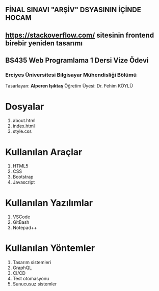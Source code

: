 ## FİNAL SINAVI "ARŞİV" DSYASININ İÇİNDE HOCAM



## https://stackoverflow.com/ sitesinin frontend birebir yeniden tasarımı 
## BS435 Web Programlama 1 Dersi Vize Ödevi
### Erciyes Üniversitesi Bilgisayar Mühendisliği Bölümü  

Tasarlayan: **Alperen Işıktaş**
Öğretim Üyesi: Dr. Fehim KÖYLÜ


# Dosyalar

1. about.html
2. index.html
3. style.css
 

# Kullanılan Araçlar

 1. HTML5
 2. CSS
 3. Bootstrap
 4. Javascript

# Kullanılan Yazılımlar

 1. VSCode
 2. GitBash
 3. Notepad++

# Kullanılan Yöntemler

 1. Tasarım sistemleri
 2. GraphQL
 3. CI/CD
 4. Test otomasyonu
 5. Sunucusuz sistemler

